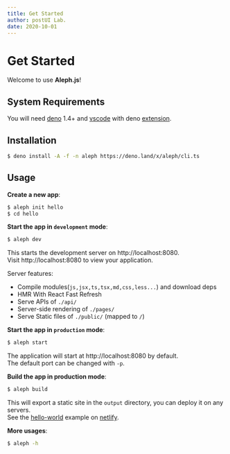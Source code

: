 ```yaml
---
title: Get Started
author: postUI Lab.
date: 2020-10-01
---
```


# Get Started
Welcome to use **Aleph.js**!

## System Requirements
You will need [deno](https://deno.land/) 1.4+ and [vscode](https://code.visualstudio.com/) with deno [extension](https://marketplace.visualstudio.com/items?itemName=denoland.vscode-deno).

## Installation
```bash
$ deno install -A -f -n aleph https://deno.land/x/aleph/cli.ts
```

## Usage
**Create a new app**:
```bash
$ aleph init hello
$ cd hello
```

**Start the app in `development` mode**:
```bash
$ aleph dev
```
This starts the development server on http://localhost:8080.
<br>
Visit http://localhost:8080 to view your application.

Server features:

- Compile modules(`js,jsx,ts,tsx,md,css,less...`) and download deps
- HMR With React Fast Refresh
- Serve APIs of `./api/`
- Server-side rendering of `./pages/`
- Serve Static files of `./public/` (mapped to `/`)

**Start the app in `production` mode**:
```bash
$ aleph start
```
The application will start at http://localhost:8080 by default.
<br>
The default port can be changed with `-p`.

**Build the app in production mode**:
```bash
$ aleph build
```
This will export a static site in the `output` directory, you can deploy it on any servers.
<br>
See the [hello-world](https://aleph-hello-world.netlify.com) example on [netlify](https://netlify.com).

**More usages**:
```bash
$ aleph -h
```
